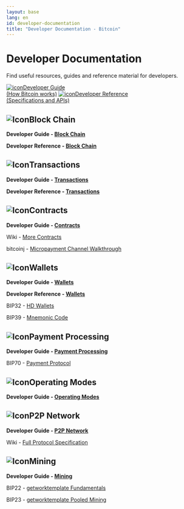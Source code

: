 ```yaml
---
layout: base
lang: en
id: developer-documentation
title: "Developer Documentation - Bitcoin"
---
```


# Developer Documentation

<p class="summary">Find useful resources, guides and reference material for developers.</p>

<div class="docreference">
<a href="/en/developer-guide"><img src="/img/main_ico_guide.svg" alt="icon">Developer Guide<br><span>(How Bitcoin works)</span></a>
<a href="/en/developer-reference"><img src="/img/main_ico_guide.svg" alt="icon">Developer Reference<br><span>(Specifications and APIs)</span></a>
</div>

<div class="resources">
  <div><div>
      <h2><img src="/img/ico_blockchain.svg" class="titleicon" alt="Icon">Block Chain</h2>
      <p><b>Developer Guide - <a href="/en/developer-guide#block-chain">Block Chain</a></b></p>
      <p><b>Developer Reference - <a href="/en/developer-reference#block-chain">Block Chain</a></b></p>
    </div><div>
      <h2><img src="/img/ico_micro.svg" class="titleicon" alt="Icon">Transactions</h2>
      <p><b>Developer Guide - <a href="/en/developer-guide#transactions">Transactions</a></b></p>
      <p><b>Developer Reference - <a href="/en/developer-reference#transaction">Transactions</a></b></p>
    </div>
  </div>
  <div>
    <div>
      <h2><img src="/img/ico_contract.svg" class="titleicon" alt="Icon">Contracts</h2>
      <p><b>Developer Guide - <a href="/en/developer-guide#contracts">Contracts</a></b></p>
      <div>
        <p>Wiki - <a href="https://en.bitcoin.it/wiki/Contracts">More Contracts</a></p>
        <p>bitcoinj - <a href="https://bitcoinj.github.io/working-with-micropayments">Micropayment Channel Walkthrough</a></p>
      </div>
    </div><div>
      <h2><img src="/img/ico_key.svg" class="titleicon" alt="Icon">Wallets</h2>
      <p><b>Developer Guide - <a href="/en/developer-guide#wallets">Wallets</a></b></p>
      <p><b>Developer Reference - <a href="/en/developer-reference#wallets">Wallets</a></b></p>
      <div>
        <p>BIP32 - <a href="https://github.com/bitcoin/bips/blob/master/bip-0032.mediawiki">HD Wallets</a></p>
        <p>BIP39 - <a href="https://github.com/bitcoin/bips/blob/master/bip-0039.mediawiki">Mnemonic Code</a></p>
      </div>
    </div>
  </div>
  <div>
    <div>
      <h2><img src="/img/ico_bill.svg" class="titleicon" alt="Icon">Payment Processing</h2>
      <p><b>Developer Guide - <a href="/en/developer-guide#payment-processing">Payment Processing</a></b></p>
      <div>
        <p>BIP70 - <a href="https://github.com/bitcoin/bips/blob/master/bip-0070.mediawiki">Payment Protocol</a></p>
      </div>
    </div><div>
      <h2><img src="/img/ico_conf.svg" class="titleicon" alt="Icon">Operating Modes</h2>
      <p><b>Developer Guide - <a href="/en/developer-guide#operating-modes">Operating Modes</a></b></p>
    </div>
  </div>
  <div>
    <div>
      <h2><img src="/img/ico_network.svg" class="titleicon" alt="Icon">P2P Network</h2>
      <p><b>Developer Guide - <a href="/en/developer-guide#p2p-network">P2P Network</a></b></p>
      <div>
        <p>Wiki - <a href="https://en.bitcoin.it/wiki/Protocol_specification">Full Protocol Specification</a></p>
      </div>
    </div><div>
      <h2><img src="/img/ico_mining.svg" class="titleicon" alt="Icon">Mining</h2>
      <p><b>Developer Guide - <a href="/en/developer-guide#mining">Mining</a></b></p>
      <div>
        <p>BIP22 - <a href="https://github.com/bitcoin/bips/blob/master/bip-0022.mediawiki">getworktemplate Fundamentals</a></p>
        <p>BIP23 - <a href="https://github.com/bitcoin/bips/blob/master/bip-0023.mediawiki">getworktemplate Pooled Mining</a></p>
      </div>
    </div>
  </div>
</div>
